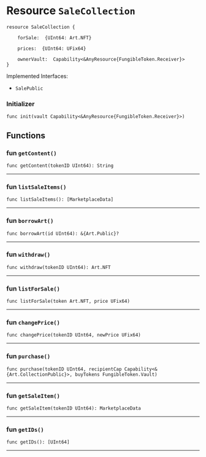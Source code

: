 # Resource `SaleCollection`

```cadence
resource SaleCollection {

    forSale:  {UInt64: Art.NFT}

    prices:  {UInt64: UFix64}

    ownerVault:  Capability<&AnyResource{FungibleToken.Receiver}>
}
```


Implemented Interfaces:
  - `SalePublic`


### Initializer

```cadence
func init(vault Capability<&AnyResource{FungibleToken.Receiver}>)
```


## Functions

### fun `getContent()`

```cadence
func getContent(tokenID UInt64): String
```

---

### fun `listSaleItems()`

```cadence
func listSaleItems(): [MarketplaceData]
```

---

### fun `borrowArt()`

```cadence
func borrowArt(id UInt64): &{Art.Public}?
```

---

### fun `withdraw()`

```cadence
func withdraw(tokenID UInt64): Art.NFT
```

---

### fun `listForSale()`

```cadence
func listForSale(token Art.NFT, price UFix64)
```

---

### fun `changePrice()`

```cadence
func changePrice(tokenID UInt64, newPrice UFix64)
```

---

### fun `purchase()`

```cadence
func purchase(tokenID UInt64, recipientCap Capability<&{Art.CollectionPublic}>, buyTokens FungibleToken.Vault)
```

---

### fun `getSaleItem()`

```cadence
func getSaleItem(tokenID UInt64): MarketplaceData
```

---

### fun `getIDs()`

```cadence
func getIDs(): [UInt64]
```

---
